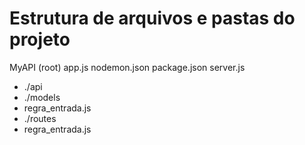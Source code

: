 # Estrutura de arquivos e pastas do projeto
MyAPI (root)
app.js
nodemon.json
package.json
server.js
- ./api
 -  ./models
  -  regra_entrada.js
 -  ./routes
  - regra_entrada.js
